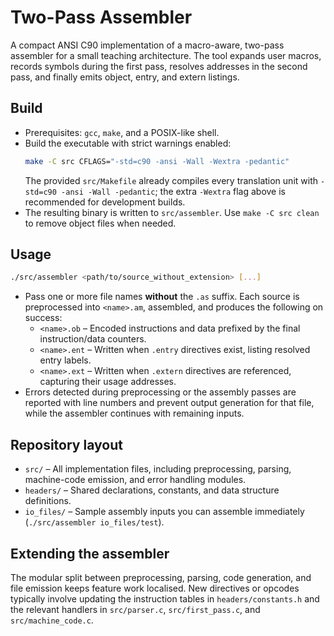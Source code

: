 # Two-Pass Assembler

A compact ANSI C90 implementation of a macro-aware, two-pass assembler for a small teaching architecture. The tool expands user macros, records symbols during the first pass, resolves addresses in the second pass, and finally emits object, entry, and extern listings.

## Build
- Prerequisites: `gcc`, `make`, and a POSIX-like shell.
- Build the executable with strict warnings enabled:
  ```bash
  make -C src CFLAGS="-std=c90 -ansi -Wall -Wextra -pedantic"
  ```
  The provided `src/Makefile` already compiles every translation unit with `-std=c90 -ansi -Wall -pedantic`; the extra `-Wextra` flag above is recommended for development builds.
- The resulting binary is written to `src/assembler`. Use `make -C src clean` to remove object files when needed.

## Usage
```bash
./src/assembler <path/to/source_without_extension> [...]
```
- Pass one or more file names **without** the `.as` suffix. Each source is preprocessed into `<name>.am`, assembled, and produces the following on success:
  - `<name>.ob` – Encoded instructions and data prefixed by the final instruction/data counters.
  - `<name>.ent` – Written when `.entry` directives exist, listing resolved entry labels.
  - `<name>.ext` – Written when `.extern` directives are referenced, capturing their usage addresses.
- Errors detected during preprocessing or the assembly passes are reported with line numbers and prevent output generation for that file, while the assembler continues with remaining inputs.

## Repository layout
- `src/` – All implementation files, including preprocessing, parsing, machine-code emission, and error handling modules.
- `headers/` – Shared declarations, constants, and data structure definitions.
- `io_files/` – Sample assembly inputs you can assemble immediately (`./src/assembler io_files/test`).

## Extending the assembler
The modular split between preprocessing, parsing, code generation, and file emission keeps feature work localised. New directives or opcodes typically involve updating the instruction tables in `headers/constants.h` and the relevant handlers in `src/parser.c`, `src/first_pass.c`, and `src/machine_code.c`.
